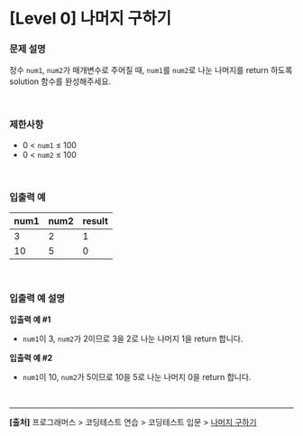 # [Level 0] 나머지 구하기

### 문제 설명
정수 `num1`, `num2`가 매개변수로 주어질 때, `num1`를 `num2`로 나눈 나머지를 return 하도록 solution 함수를 완성해주세요.

<br>

### 제한사항
* 0 < `num1` ≤ 100
* 0 < `num2` ≤ 100

<br>

### 입출력 예
|num1|num2|result|
|---|---|---|
|3|2|1|
|10|5|0|

<br>

### 입출력 예 설명
**입출력 예 #1**
* `num1`이 3, `num2`가 2이므로 3을 2로 나눈 나머지 1을 return 합니다.

**입출력 예 #2**
* `num1`이 10, `num2`가 5이므로 10을 5로 나눈 나머지 0을 return 합니다.

<br>

---

**[출처]** 프로그래머스 > 코딩테스트 연습 > 코딩테스트 입문 > [나머지 구하기](https://school.programmers.co.kr/learn/courses/30/lessons/120810)
